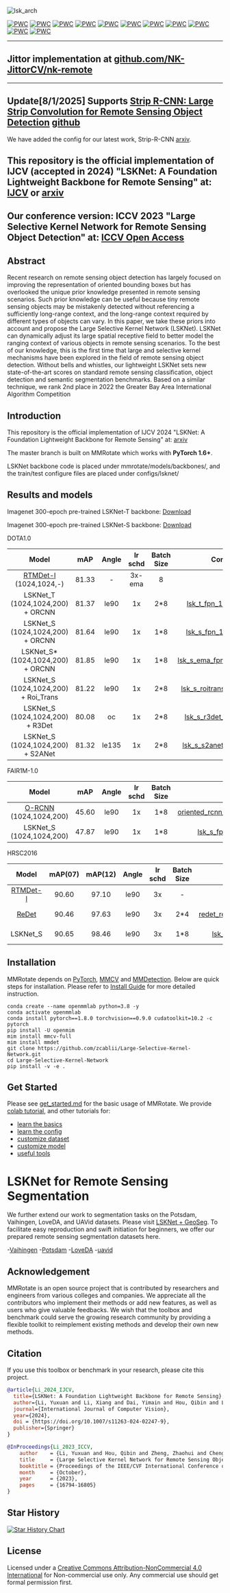 
![lsk_arch](docs/lsk.png)

[![PWC](https://img.shields.io/endpoint.svg?url=https://paperswithcode.com/badge/strip-r-cnn-large-strip-convolution-for/oriented-object-detection-on-dota-1-5)](https://paperswithcode.com/sota/oriented-object-detection-on-dota-1-5?p=strip-r-cnn-large-strip-convolution-for)
[![PWC](https://img.shields.io/endpoint.svg?url=https://paperswithcode.com/badge/strip-r-cnn-large-strip-convolution-for/object-detection-in-aerial-images-on-dota-1)](https://paperswithcode.com/sota/object-detection-in-aerial-images-on-dota-1?p=strip-r-cnn-large-strip-convolution-for)
[![PWC](http://img.shields.io/endpoint.svg?url=https://paperswithcode.com/badge/lsknet-a-foundation-lightweight-backbone-for/object-detection-in-aerial-images-on-dota-1)](https://paperswithcode.com/sota/object-detection-in-aerial-images-on-dota-1?p=lsknet-a-foundation-lightweight-backbone-for)
[![PWC](https://img.shields.io/endpoint.svg?url=https://paperswithcode.com/badge/large-selective-kernel-network-for-remote/oriented-object-detection-on-dota-1-0)](https://paperswithcode.com/sota/oriented-object-detection-on-dota-1-0?p=large-selective-kernel-network-for-remote)
[![PWC](http://img.shields.io/endpoint.svg?url=https://paperswithcode.com/badge/large-selective-kernel-network-for-remote/object-detection-in-aerial-images-on-hrsc2016)](https://paperswithcode.com/sota/object-detection-in-aerial-images-on-hrsc2016?p=large-selective-kernel-network-for-remote)
[![PWC](https://img.shields.io/endpoint.svg?url=https://paperswithcode.com/badge/lsknet-a-foundation-lightweight-backbone-for/semantic-segmentation-on-uavid)](https://paperswithcode.com/sota/semantic-segmentation-on-uavid?p=lsknet-a-foundation-lightweight-backbone-for)
[![PWC](https://img.shields.io/endpoint.svg?url=https://paperswithcode.com/badge/lsknet-a-foundation-lightweight-backbone-for/semantic-segmentation-on-isprs-vaihingen)](https://paperswithcode.com/sota/semantic-segmentation-on-isprs-vaihingen?p=lsknet-a-foundation-lightweight-backbone-for)
[![PWC](https://img.shields.io/endpoint.svg?url=https://paperswithcode.com/badge/lsknet-a-foundation-lightweight-backbone-for/semantic-segmentation-on-isprs-potsdam)](https://paperswithcode.com/sota/semantic-segmentation-on-isprs-potsdam?p=lsknet-a-foundation-lightweight-backbone-for)
[![PWC](https://img.shields.io/endpoint.svg?url=https://paperswithcode.com/badge/large-selective-kernel-network-for-remote/semantic-segmentation-on-loveda)](https://paperswithcode.com/sota/semantic-segmentation-on-loveda?p=large-selective-kernel-network-for-remote)
[![PWC](https://img.shields.io/endpoint.svg?url=https://paperswithcode.com/badge/lsknet-a-foundation-lightweight-backbone-for/change-detection-on-s2looking)](https://paperswithcode.com/sota/change-detection-on-s2looking?p=lsknet-a-foundation-lightweight-backbone-for)
[![PWC](https://img.shields.io/endpoint.svg?url=https://paperswithcode.com/badge/lsknet-a-foundation-lightweight-backbone-for/change-detection-on-levir-cd)](https://paperswithcode.com/sota/change-detection-on-levir-cd?p=lsknet-a-foundation-lightweight-backbone-for)

---
## Jittor implementation at [github.com/NK-JittorCV/nk-remote](https://github.com/NK-JittorCV/nk-remote) ##
---

## Update[8/1/2025] Supports [Strip R-CNN: Large Strip Convolution for Remote Sensing Object Detection](https://arxiv.org/abs/2501.03775) [github](https://github.com/YXB-NKU/Strip-R-CNN)
We have added the config for our latest work, Strip-R-CNN [arxiv](https://arxiv.org/abs/2501.03775). 

##

## This repository is the official implementation of IJCV (accepted in 2024) "LSKNet: A Foundation Lightweight Backbone for Remote Sensing" at: [IJCV](https://link.springer.com/article/10.1007/s11263-024-02247-9?utm_source=rct_congratemailt&utm_medium=email&utm_campaign=nonoa_20241007&utm_content=10.1007/s11263-024-02247-9) or [arxiv](https://arxiv.org/abs/2403.11735)

## Our conference version: ICCV 2023 "Large Selective Kernel Network for Remote Sensing Object Detection" at: [ICCV Open Access](https://openaccess.thecvf.com/content/ICCV2023/papers/Li_Large_Selective_Kernel_Network_for_Remote_Sensing_Object_Detection_ICCV_2023_paper.pdf)

## Abstract


Recent research on remote sensing object detection has largely focused on improving the representation of oriented bounding boxes but has overlooked the unique prior knowledge presented in remote sensing scenarios. Such prior knowledge can be useful because tiny remote sensing objects may be mistakenly detected without referencing a sufficiently long-range context, and the long-range context required by different types of objects can vary. In this paper, we take these priors into account and propose the Large Selective Kernel Network (LSKNet). LSKNet can dynamically adjust its large spatial receptive field to better model the ranging context of various objects in remote sensing scenarios. To the best of our knowledge, this is the first time that large and selective kernel mechanisms have been explored in the field of remote sensing object detection. Without bells and whistles, our lightweight LSKNet sets new state-of-the-art scores on standard remote sensing classification, object detection and semantic segmentation benchmarks. Based on a similar technique, we rank 2nd place in 2022 the Greater Bay Area International Algorithm Competition

## Introduction

This repository is the official implementation of IJCV 2024 "LSKNet: A Foundation Lightweight Backbone for Remote Sensing" at: [arxiv](https://arxiv.org/abs/2403.11735)

The master branch is built on MMRotate which works with **PyTorch 1.6+**.

LSKNet backbone code is placed under mmrotate/models/backbones/, and the train/test configure files are placed under configs/lsknet/ 


## Results and models

Imagenet 300-epoch pre-trained LSKNet-T backbone: [Download](https://download.openmmlab.com/mmrotate/v1.0/lsknet/backbones/lsk_t_backbone-2ef8a593.pth)

Imagenet 300-epoch pre-trained LSKNet-S backbone: [Download](https://download.openmmlab.com/mmrotate/v1.0/lsknet/backbones/lsk_s_backbone-e9d2e551.pth)

DOTA1.0

|                           Model                            |  mAP  | Angle | lr schd | Batch Size |                                   Configs                                    |                                                               Download                                                               |     note     |
| :--------------------------------------------------------: | :---: | :---: | :-----: | :--------: | :--------------------------------------------------------------------------: | :----------------------------------------------------------------------------------------------------------------------------------: | :----------: |
| [RTMDet-l](https://arxiv.org/abs/2212.07784) (1024,1024,-) | 81.33 |   -   | 3x-ema  |     8      |                                      -                                       |                                                                  -                                                                   |  Prev. Best  |
|                  LSKNet_T (1024,1024,200) + ORCNN          | 81.37 | le90  |   1x    |    2\*8    |     [lsk_t_fpn_1x_dota_le90](./configs/lsknet/lsk_t_fpn_1x_dota_le90.py)     | [model](https://download.openmmlab.com/mmrotate/v1.0/lsknet/lsk_t_fpn_1x_dota_le90/lsk_t_fpn_1x_dota_le90_20230206-3ccee254.pth) \| [log](https://download.openmmlab.com/mmrotate/v1.0/lsknet/lsk_t_fpn_1x_dota_le90/lsk_t_fpn_1x_dota_le90_20230206.log) |              |
|                  LSKNet_S (1024,1024,200) + ORCNN          | 81.64 | le90  |   1x    |    1\*8    |   [lsk_s_fpn_1x_dota_le90](./configs/lsknet/lsk_s_fpn_1x_dota_le90.py)       | [model](https://download.openmmlab.com/mmrotate/v1.0/lsknet/lsk_s_fpn_1x_dota_le90/lsk_s_fpn_1x_dota_le90_20230116-99749191.pth) \| [log](https://download.openmmlab.com/mmrotate/v1.0/lsknet/lsk_s_fpn_1x_dota_le90/lsk_s_fpn_1x_dota_le90_20230116.log) |              |
|                 LSKNet_S\* (1024,1024,200) + ORCNN         | 81.85 | le90  |   1x    |    1\*8    | [lsk_s_ema_fpn_1x_dota_le90](./configs/lsknet/lsk_s_ema_fpn_1x_dota_le90.py) | [model](https://download.openmmlab.com/mmrotate/v1.0/lsknet/lsk_s_ema_fpn_1x_dota_le90/lsk_s_ema_fpn_1x_dota_le90_20230212-30ed4041.pth) \| [log](https://download.openmmlab.com/mmrotate/v1.0/lsknet/lsk_s_ema_fpn_1x_dota_le90/lsk_s_ema_fpn_1x_dota_le90_20230212.log) | EMA Finetune |
|                  LSKNet_S (1024,1024,200) + Roi_Trans      | 81.22 | le90  |   1x    |    2\*8    |   [lsk_s_roitrans_fpn_1x_dota](./configs/lsknet/lsk_s_roitrans_fpn_1x_dota.py)   | [model](https://pan.baidu.com/s/1OhK5juH__L9CeVKQoHFkDQ?pwd=lsks) \| [log](https://pan.baidu.com/s/1MQj0N9qcfPPWiZRlZ2Ad7A?pwd=lsks) |              |
|                  LSKNet_S (1024,1024,200) + R3Det          | 80.08 | oc    |   1x    |    2\*8    |   [lsk_s_r3det_fpn_1x_dota](./configs/lsknet/lsk_s_r3det_fpn_1x_dota.py)   | [model](https://pan.baidu.com/s/186A8Q_j4lNxCp3JcEWy2Bw?pwd=lsks) \| [log](https://pan.baidu.com/s/1xN1GOg1qV7pqhlgUCk0FTQ?pwd=lsks) |              |
|                  LSKNet_S (1024,1024,200) + S2ANet         | 81.32 | le135 |   1x    |    2\*8    |   [lsk_s_s2anet_fpn_1x_dota](./configs/lsknet/lsk_s_s2anet_fpn_1x_dota.py)   | [model](https://pan.baidu.com/s/1bQ41PBzK-OUQX_FYKDO32A?pwd=lsks) \| [log](https://pan.baidu.com/s/1Q4MtKVkyxmFrjW5SMEbTPQ?pwd=lsks) |              |

FAIR1M-1.0

|         Model         |  mAP  | Angle | lr schd | Batch Size |                                                    Configs                                                     |                                                                                                                                                                              Download     | note                                                                                                                                                                         |
| :----------------------: | :---: | :---: | :-----: | :------: | :------------------------------------------------------------------------------------------------------------: | :----------------------------------------------------------------------------------------------------------------------------------------------------------------------------------------------------------------------------------------------------------------------------------------------------------------------------------------------------------------: | :--------: |
| [O-RCNN](https://arxiv.org/abs/2108.05699) (1024,1024,200) | 45.60 | le90  |   1x    |    1*8     |  [oriented_rcnn_r50_fpn_1x_fair_le90](./configs/oriented_rcnn/oriented_rcnn_r50_fpn_1x_fair_le90.py)  |      -   | Prev. Best |
| LSKNet_S (1024,1024,200) | 47.87 | le90  |   1x    |    1*8     |            [lsk_s_fpn_1x_dota_le90](./configs/lsknet/lsk_s_fpn_1x_dota_le90.py)             |         [model](https://pan.baidu.com/s/1sXyi23PhVwpuMRRdwsIJlQ?pwd=izs8) \| [log](https://pan.baidu.com/s/1idHq3--oyaWK3GWYqd8brQ?pwd=zznm)         | |

HRSC2016 

|                    Model                     | mAP(07) | mAP(12) | Angle | lr schd | Batch Size |                                      Configs                                      |                                                               Download                                                               |    note    |
| :------------------------------------------: | :-----: | :-----: | :---: | :-----: | :--------: | :-------------------------------------------------------------------------------: | :----------------------------------------------------------------------------------------------------------------------------------: | :--------: |
| [RTMDet-l](https://arxiv.org/abs/2212.07784) |  90.60  |  97.10  | le90  |   3x    |     -      |                                         -                                         |                                                                  -                                                                   | Prev. Best |
|  [ReDet](https://arxiv.org/abs/2103.07733)   |  90.46  |  97.63  | le90  |   3x    |    2\*4    | [redet_re50_refpn_3x_hrsc_le90](./configs/redet/redet_re50_refpn_3x_hrsc_le90.py) |                                                                  -                                                                   | Prev. Best |
|                   LSKNet_S                   |  90.65  |  98.46  | le90  |   3x    |    1\*8    |       [lsk_s_fpn_3x_hrsc_le90](./configs/lsknet/lsk_s_fpn_3x_hrsc_le90.py)        | [model](https://download.openmmlab.com/mmrotate/v1.0/lsknet/lsk_s_fpn_3x_hrsc_le90/lsk_s_fpn_3x_hrsc_le90_20230205-4a4a39ce.pth) \| [log](https://download.openmmlab.com/mmrotate/v1.0/lsknet/lsk_s_fpn_3x_hrsc_le90/lsk_s_fpn_3x_hrsc_le90_20230205-4a4a39ce.pth) |            |

## Installation

MMRotate depends on [PyTorch](https://pytorch.org/), [MMCV](https://github.com/open-mmlab/mmcv) and [MMDetection](https://github.com/open-mmlab/mmdetection).
Below are quick steps for installation.
Please refer to [Install Guide](https://mmrotate.readthedocs.io/en/latest/install.html) for more detailed instruction.

```shell
conda create --name openmmlab python=3.8 -y
conda activate openmmlab
conda install pytorch==1.8.0 torchvision==0.9.0 cudatoolkit=10.2 -c pytorch
pip install -U openmim
mim install mmcv-full
mim install mmdet
git clone https://github.com/zcablii/Large-Selective-Kernel-Network.git
cd Large-Selective-Kernel-Network
pip install -v -e .
```

## Get Started

Please see [get_started.md](docs/en/get_started.md) for the basic usage of MMRotate.
We provide [colab tutorial](demo/MMRotate_Tutorial.ipynb), and other tutorials for:

- [learn the basics](docs/en/intro.md)
- [learn the config](docs/en/tutorials/customize_config.md)
- [customize dataset](docs/en/tutorials/customize_dataset.md)
- [customize model](docs/en/tutorials/customize_models.md)
- [useful tools](docs/en/tutorials/useful_tools.md)



# LSKNet for Remote Sensing Segmentation

We further extend our work to segmentation tasks on the Potsdam, Vaihingen, LoveDA, and UAVid datasets. Please visit [LSKNet + GeoSeg](https://github.com/zcablii/GeoSeg).
To facilitate easy reproduction and swift initiation for beginners, we offer our prepared remote sensing segmentation datasets here.

-[Vaihingen](https://pan.baidu.com/s/1SjOaZ55rUlghoggBcV1GCA?pwd=rssg)
-[Potsdam](https://pan.baidu.com/s/1yihagJKRDs_9i2qrI2Lh4Q?pwd=rssg)
-[LoveDA](https://pan.baidu.com/s/1OkeOrVQ1kvoxF7zYCdKz1Q?pwd=rssg)
-[uavid](https://pan.baidu.com/s/1FEvaU41Ay6D5Js7QwD4CGQ?pwd=rssg)

## Acknowledgement

MMRotate is an open source project that is contributed by researchers and engineers from various colleges and companies. We appreciate all the contributors who implement their methods or add new features, as well as users who give valuable feedbacks. We wish that the toolbox and benchmark could serve the growing research community by providing a flexible toolkit to reimplement existing methods and develop their own new methods.

## Citation

If you use this toolbox or benchmark in your research, please cite this project.

```bibtex
@article{Li_2024_IJCV,
  title={LSKNet: A Foundation Lightweight Backbone for Remote Sensing},
  author={Li, Yuxuan and Li, Xiang and Dai, Yimain and Hou, Qibin and Liu, Li and Liu, Yongxiang and Cheng, Ming-Ming and Yang, Jian},
  journal={International Journal of Computer Vision},
  year={2024},
  doi = {https://doi.org/10.1007/s11263-024-02247-9},
  publisher={Springer}
}

@InProceedings{Li_2023_ICCV,
    author    = {Li, Yuxuan and Hou, Qibin and Zheng, Zhaohui and Cheng, Ming-Ming and Yang, Jian and Li, Xiang},
    title     = {Large Selective Kernel Network for Remote Sensing Object Detection},
    booktitle = {Proceedings of the IEEE/CVF International Conference on Computer Vision (ICCV)},
    month     = {October},
    year      = {2023},
    pages     = {16794-16805}
}
```

## Star History

[![Star History Chart](https://api.star-history.com/svg?repos=zcablii/LSKNet&type=Date)](https://star-history.com/#zcablii/LSKNet&Date)
## License
Licensed under a [Creative Commons Attribution-NonCommercial 4.0 International](https://creativecommons.org/licenses/by-nc/4.0/) for Non-commercial use only.
Any commercial use should get formal permission first.
